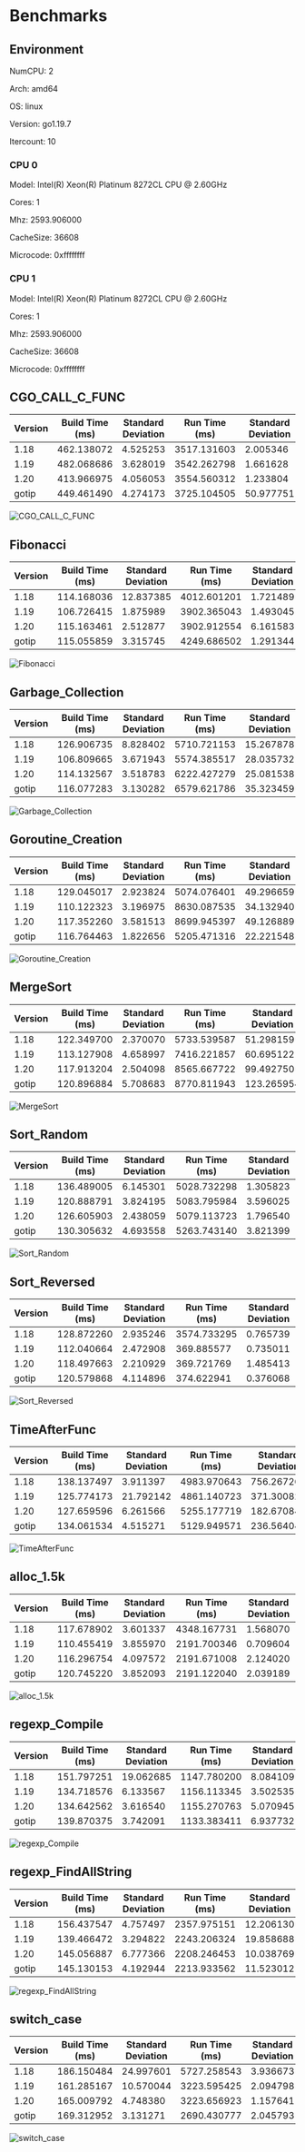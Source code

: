 # Benchmarks

## Environment

NumCPU: 2

Arch: amd64

OS: linux

Version: go1.19.7

Itercount: 10

### CPU 0

Model: Intel(R) Xeon(R) Platinum 8272CL CPU @ 2.60GHz

Cores: 1

Mhz: 2593.906000

CacheSize: 36608

Microcode: 0xffffffff

### CPU 1

Model: Intel(R) Xeon(R) Platinum 8272CL CPU @ 2.60GHz

Cores: 1

Mhz: 2593.906000

CacheSize: 36608

Microcode: 0xffffffff

## CGO_CALL_C_FUNC

| Version | Build Time (ms) | Standard Deviation | Run Time (ms) | Standard Deviation |
| ------ | ------ | ------ | ------ | ------ |
| 1.18 | 462.138072 | 4.525253 | 3517.131603 | 2.005346 |
| 1.19 | 482.068686 | 3.628019 | 3542.262798 | 1.661628 |
| 1.20 | 413.966975 | 4.056053 | 3554.560312 | 1.233804 |
| gotip | 449.461490 | 4.274173 | 3725.104505 | 50.977751 |

![CGO_CALL_C_FUNC](./CGO_CALL_C_FUNC__1eb049ef6b.png)

## Fibonacci

| Version | Build Time (ms) | Standard Deviation | Run Time (ms) | Standard Deviation |
| ------ | ------ | ------ | ------ | ------ |
| 1.18 | 114.168036 | 12.837385 | 4012.601201 | 1.721489 |
| 1.19 | 106.726415 | 1.875989 | 3902.365043 | 1.493045 |
| 1.20 | 115.163461 | 2.512877 | 3902.912554 | 6.161583 |
| gotip | 115.055859 | 3.315745 | 4249.686502 | 1.291344 |

![Fibonacci](./Fibonacci__016be0f0bc.png)

## Garbage_Collection

| Version | Build Time (ms) | Standard Deviation | Run Time (ms) | Standard Deviation |
| ------ | ------ | ------ | ------ | ------ |
| 1.18 | 126.906735 | 8.828402 | 5710.721153 | 15.267878 |
| 1.19 | 106.809665 | 3.671943 | 5574.385517 | 28.035732 |
| 1.20 | 114.132567 | 3.518783 | 6222.427279 | 25.081538 |
| gotip | 116.077283 | 3.130282 | 6579.621786 | 35.323459 |

![Garbage_Collection](./Garbage_Collection__f27466590e.png)

## Goroutine_Creation

| Version | Build Time (ms) | Standard Deviation | Run Time (ms) | Standard Deviation |
| ------ | ------ | ------ | ------ | ------ |
| 1.18 | 129.045017 | 2.923824 | 5074.076401 | 49.296659 |
| 1.19 | 110.122323 | 3.196975 | 8630.087535 | 34.132940 |
| 1.20 | 117.352260 | 3.581513 | 8699.945397 | 49.126889 |
| gotip | 116.764463 | 1.822656 | 5205.471316 | 22.221548 |

![Goroutine_Creation](./Goroutine_Creation__c0773f341a.png)

## MergeSort

| Version | Build Time (ms) | Standard Deviation | Run Time (ms) | Standard Deviation |
| ------ | ------ | ------ | ------ | ------ |
| 1.18 | 122.349700 | 2.370070 | 5733.539587 | 51.298159 |
| 1.19 | 113.127908 | 4.658997 | 7416.221857 | 60.695122 |
| 1.20 | 117.913204 | 2.504098 | 8565.667722 | 99.492750 |
| gotip | 120.896884 | 5.708683 | 8770.811943 | 123.265954 |

![MergeSort](./MergeSort__619024e898.png)

## Sort_Random

| Version | Build Time (ms) | Standard Deviation | Run Time (ms) | Standard Deviation |
| ------ | ------ | ------ | ------ | ------ |
| 1.18 | 136.489005 | 6.145301 | 5028.732298 | 1.305823 |
| 1.19 | 120.888791 | 3.824195 | 5083.795984 | 3.596025 |
| 1.20 | 126.605903 | 2.438059 | 5079.113723 | 1.796540 |
| gotip | 130.305632 | 4.693558 | 5263.743140 | 3.821399 |

![Sort_Random](./Sort_Random__7a0a58c9e3.png)

## Sort_Reversed

| Version | Build Time (ms) | Standard Deviation | Run Time (ms) | Standard Deviation |
| ------ | ------ | ------ | ------ | ------ |
| 1.18 | 128.872260 | 2.935246 | 3574.733295 | 0.765739 |
| 1.19 | 112.040664 | 2.472908 | 369.885577 | 0.735011 |
| 1.20 | 118.497663 | 2.210929 | 369.721769 | 1.485413 |
| gotip | 120.579868 | 4.114896 | 374.622941 | 0.376068 |

![Sort_Reversed](./Sort_Reversed__4f239a2e28.png)

## TimeAfterFunc

| Version | Build Time (ms) | Standard Deviation | Run Time (ms) | Standard Deviation |
| ------ | ------ | ------ | ------ | ------ |
| 1.18 | 138.137497 | 3.911397 | 4983.970643 | 756.267260 |
| 1.19 | 125.774173 | 21.792142 | 4861.140723 | 371.300822 |
| 1.20 | 127.659596 | 6.261566 | 5255.177719 | 182.670845 |
| gotip | 134.061534 | 4.515271 | 5129.949571 | 236.564049 |

![TimeAfterFunc](./TimeAfterFunc__b4a2fe2bf5.png)

## alloc_1.5k

| Version | Build Time (ms) | Standard Deviation | Run Time (ms) | Standard Deviation |
| ------ | ------ | ------ | ------ | ------ |
| 1.18 | 117.678902 | 3.601337 | 4348.167731 | 1.568070 |
| 1.19 | 110.455419 | 3.855970 | 2191.700346 | 0.709604 |
| 1.20 | 116.296754 | 4.097572 | 2191.671008 | 2.124020 |
| gotip | 120.745220 | 3.852093 | 2191.122040 | 2.039189 |

![alloc_1.5k](./alloc_1.5k__78691b2f49.png)

## regexp_Compile

| Version | Build Time (ms) | Standard Deviation | Run Time (ms) | Standard Deviation |
| ------ | ------ | ------ | ------ | ------ |
| 1.18 | 151.797251 | 19.062685 | 1147.780200 | 8.084109 |
| 1.19 | 134.718576 | 6.133567 | 1156.113345 | 3.502535 |
| 1.20 | 134.642562 | 3.616540 | 1155.270763 | 5.070945 |
| gotip | 139.870375 | 3.742091 | 1133.383411 | 6.937732 |

![regexp_Compile](./regexp_Compile__b52c0e0ed5.png)

## regexp_FindAllString

| Version | Build Time (ms) | Standard Deviation | Run Time (ms) | Standard Deviation |
| ------ | ------ | ------ | ------ | ------ |
| 1.18 | 156.437547 | 4.757497 | 2357.975151 | 12.206130 |
| 1.19 | 139.466472 | 3.294822 | 2243.206324 | 19.858688 |
| 1.20 | 145.056887 | 6.777366 | 2208.246453 | 10.038769 |
| gotip | 145.130153 | 4.192944 | 2213.933562 | 11.523012 |

![regexp_FindAllString](./regexp_FindAllString__efbe67306d.png)

## switch_case

| Version | Build Time (ms) | Standard Deviation | Run Time (ms) | Standard Deviation |
| ------ | ------ | ------ | ------ | ------ |
| 1.18 | 186.150484 | 24.997601 | 5727.258543 | 3.936673 |
| 1.19 | 161.285167 | 10.570044 | 3223.595425 | 2.094798 |
| 1.20 | 165.009792 | 4.748380 | 3223.656923 | 1.157641 |
| gotip | 169.312952 | 3.131271 | 2690.430777 | 2.045793 |

![switch_case](./switch_case__725e73000e.png)

